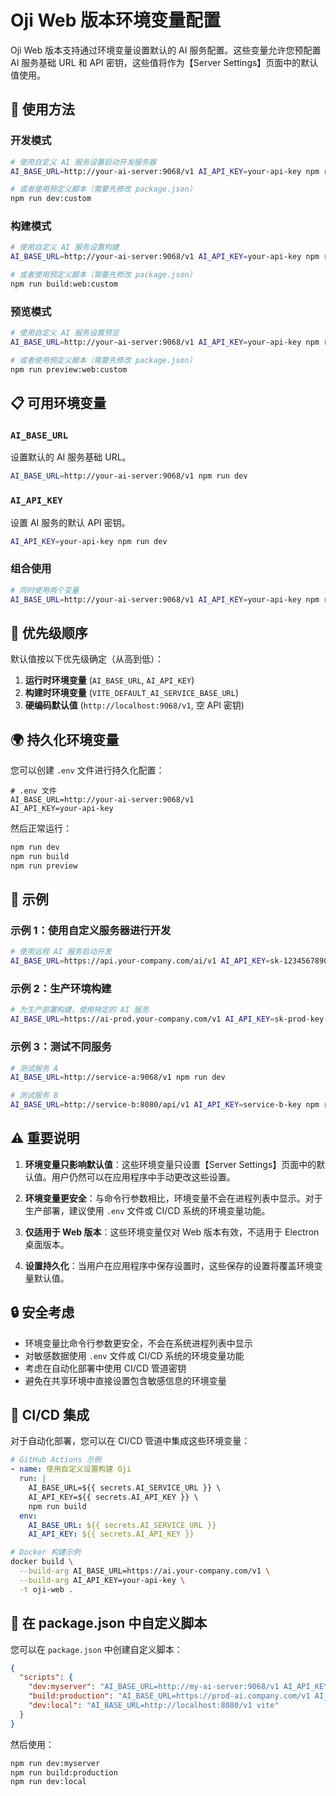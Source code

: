 # Oji Web 版本环境变量配置

Oji Web 版本支持通过环境变量设置默认的 AI 服务配置。这些变量允许您预配置 AI 服务基础 URL 和 API 密钥，这些值将作为【Server Settings】页面中的默认值使用。

## 🚀 使用方法

### 开发模式

```bash
# 使用自定义 AI 服务设置启动开发服务器
AI_BASE_URL=http://your-ai-server:9068/v1 AI_API_KEY=your-api-key npm run dev

# 或者使用预定义脚本（需要先修改 package.json）
npm run dev:custom
```

### 构建模式

```bash
# 使用自定义 AI 服务设置构建
AI_BASE_URL=http://your-ai-server:9068/v1 AI_API_KEY=your-api-key npm run build

# 或者使用预定义脚本（需要先修改 package.json）
npm run build:web:custom
```

### 预览模式

```bash
# 使用自定义 AI 服务设置预览
AI_BASE_URL=http://your-ai-server:9068/v1 AI_API_KEY=your-api-key npm run preview

# 或者使用预定义脚本（需要先修改 package.json）
npm run preview:web:custom
```

## 📋 可用环境变量

### `AI_BASE_URL`

设置默认的 AI 服务基础 URL。

```bash
AI_BASE_URL=http://your-ai-server:9068/v1 npm run dev
```

### `AI_API_KEY`

设置 AI 服务的默认 API 密钥。

```bash
AI_API_KEY=your-api-key npm run dev
```

### 组合使用

```bash
# 同时使用两个变量
AI_BASE_URL=http://your-ai-server:9068/v1 AI_API_KEY=your-api-key npm run dev
```

## 🔄 优先级顺序

默认值按以下优先级确定（从高到低）：

1. **运行时环境变量** (`AI_BASE_URL`, `AI_API_KEY`)
2. **构建时环境变量** (`VITE_DEFAULT_AI_SERVICE_BASE_URL`)
3. **硬编码默认值** (`http://localhost:9068/v1`, 空 API 密钥)

## 🌍 持久化环境变量

您可以创建 `.env` 文件进行持久化配置：

```env
# .env 文件
AI_BASE_URL=http://your-ai-server:9068/v1
AI_API_KEY=your-api-key
```

然后正常运行：

```bash
npm run dev
npm run build
npm run preview
```

## 📝 示例

### 示例 1：使用自定义服务器进行开发

```bash
# 使用远程 AI 服务启动开发
AI_BASE_URL=https://api.your-company.com/ai/v1 AI_API_KEY=sk-1234567890abcdef npm run dev
```

### 示例 2：生产环境构建

```bash
# 为生产部署构建，使用特定的 AI 服务
AI_BASE_URL=https://ai-prod.your-company.com/v1 AI_API_KEY=sk-prod-key-here npm run build
```

### 示例 3：测试不同服务

```bash
# 测试服务 A
AI_BASE_URL=http://service-a:9068/v1 npm run dev

# 测试服务 B
AI_BASE_URL=http://service-b:8080/api/v1 AI_API_KEY=service-b-key npm run dev
```

## ⚠️ 重要说明

1. **环境变量只影响默认值**：这些环境变量只设置【Server Settings】页面中的默认值。用户仍然可以在应用程序中手动更改这些设置。

2. **环境变量更安全**：与命令行参数相比，环境变量不会在进程列表中显示。对于生产部署，建议使用 `.env` 文件或 CI/CD 系统的环境变量功能。

3. **仅适用于 Web 版本**：这些环境变量仅对 Web 版本有效，不适用于 Electron 桌面版本。

4. **设置持久化**：当用户在应用程序中保存设置时，这些保存的设置将覆盖环境变量默认值。

## 🔒 安全考虑

- 环境变量比命令行参数更安全，不会在系统进程列表中显示
- 对敏感数据使用 `.env` 文件或 CI/CD 系统的环境变量功能
- 考虑在自动化部署中使用 CI/CD 管道密钥
- 避免在共享环境中直接设置包含敏感信息的环境变量

## 🚀 CI/CD 集成

对于自动化部署，您可以在 CI/CD 管道中集成这些环境变量：

```yaml
# GitHub Actions 示例
- name: 使用自定义设置构建 Oji
  run: |
    AI_BASE_URL=${{ secrets.AI_SERVICE_URL }} \
    AI_API_KEY=${{ secrets.AI_API_KEY }} \
    npm run build
  env:
    AI_BASE_URL: ${{ secrets.AI_SERVICE_URL }}
    AI_API_KEY: ${{ secrets.AI_API_KEY }}
```

```bash
# Docker 构建示例
docker build \
  --build-arg AI_BASE_URL=https://ai.your-company.com/v1 \
  --build-arg AI_API_KEY=your-api-key \
  -t oji-web .
```

## 🔧 在 package.json 中自定义脚本

您可以在 `package.json` 中创建自定义脚本：

```json
{
  "scripts": {
    "dev:myserver": "AI_BASE_URL=http://my-ai-server:9068/v1 AI_API_KEY=my-key vite",
    "build:production": "AI_BASE_URL=https://prod-ai.company.com/v1 AI_API_KEY=prod-key vite build",
    "dev:local": "AI_BASE_URL=http://localhost:8080/v1 vite"
  }
}
```

然后使用：

```bash
npm run dev:myserver
npm run build:production
npm run dev:local
```
